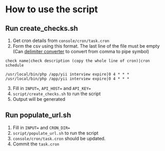 # How to use the script

## Run create_checks.sh
1. Get cron details from `console/cron/task.cron`
2. Form the csv using this format. The last line of the file must be empty (Can [delimiter converter](https://onlinecsvtools.com/change-csv-delimiter) to convert from comma to pipe symbol)

`check name|check description (copy the whole line of cron)|cron schedule`

`/usr/local/bin/php /app/yii interview expire|0 4 * * * /usr/local/bin/php /app/yii interview expire|0 4 * * *`

3. Fill in `INPUT=`, `API_HOST=` and `API_KEY=`
4. `script/create_checks.sh` to run the script
5. Output will be generated

## Run populate_url.sh
1. Fill in `INPUT=` and `CRON_DIR=`
2. `script/populate_url.sh` to run the script
3. `console/cron/task.cron` should be updated.
4. Commit the `task.cron`